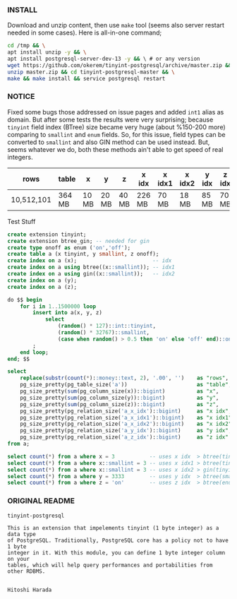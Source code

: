 ### INSTALL
Download and unzip content, then use `make` tool (seems also server restart needed in some cases). Here is all-in-one command;

```sh
cd /tmp && \
apt install unzip -y && \
apt install postgresql-server-dev-13 -y && \ # or any version
wget https://github.com/okerem/tinyint-postgresql/archive/master.zip && \
unzip master.zip && cd tinyint-postgresql-master && \
make && make install && service postgresql restart
```

### NOTICE
Fixed some bugs those addressed on issue pages and added `int1` alias as domain. But after some tests the results were very surprising; because `tinyint` field index (BTree) size became very huge (about %150-200 more) comparing to `smallint` and `enum` fields. So, for this issue, field types can be converted to `smallint` and also GIN method can be used instead. But, seems whatever we do, both these methods ain't able to get speed of real integers.

| rows       | table  | x     | y     | z     | x idx  | x idx1 | x idx2 | y idx | z idx |
|------------|--------|-------|-------|-------|--------|--------|--------|-------|-------|
| 10,512,101 | 364 MB | 10 MB | 20 MB | 40 MB | 226 MB | 70 MB  | 18 MB  | 85 MB | 70 MB |


Test Stuff
```sql
create extension tinyint;
create extension btree_gin; -- needed for gin
create type onoff as enum ('on','off');
create table a (x tinyint, y smallint, z onoff);
create index on a (x);                        -- idx
create index on a using btree((x::smallint)); -- idx1
create index on a using gin((x::smallint));   -- idx2
create index on a (y);
create index on a (z);

do $$ begin
    for i in 1..1500000 loop
        insert into a(x, y, z)
            select
                (random() * 127)::int::tinyint,
                (random() * 32767)::smallint,
                (case when random() > 0.5 then 'on' else 'off' end)::onoff
        ;
    end loop;
end; $$

select
    replace(substr(count(*)::money::text, 2), '.00', '')    as "rows",
    pg_size_pretty(pg_table_size('a'))                      as "table",
    pg_size_pretty(sum(pg_column_size(x))::bigint)          as "x",
    pg_size_pretty(sum(pg_column_size(y))::bigint)          as "y",
    pg_size_pretty(sum(pg_column_size(z))::bigint)          as "z",
    pg_size_pretty(pg_relation_size('a_x_idx')::bigint)     as "x idx",
    pg_size_pretty(pg_relation_size('a_x_idx1')::bigint)    as "x idx1",
    pg_size_pretty(pg_relation_size('a_x_idx2')::bigint)    as "x idx2",
    pg_size_pretty(pg_relation_size('a_y_idx')::bigint)     as "y idx",
    pg_size_pretty(pg_relation_size('a_z_idx')::bigint)     as "z idx"
from a;

select count(*) from a where x = 3           -- uses x idx  > btree(tinyint)           > 0.0417280197 ms
select count(*) from a where x::smallint = 3 -- uses x idx1 > btree(tinyint::smallint) > 0.1382019521 ms
select count(*) from a where x::smallint = 3 -- uses x idx2 > gin(tinyint::smallint)   > 0.1412460804 ms
select count(*) from a where y = 3333        -- uses y idx  > btree(smallint)          > 0.0051538944 ms
select count(*) from a where z = 'on'        -- uses z idx  > btree(enum)              > 0.4917960167 ms
```


### ORIGINAL README

```
tinyint-postgresql

This is an extension that impelements tinyint (1 byte integer) as a data type
of PostgreSQL. Traditionally, PostgreSQL core has a policy not to have 1 byte
integer in it. With this module, you can define 1 byte integer column on your
tables, which will help query performances and portabilities from other RDBMS.


Hitoshi Harada
```
